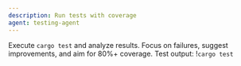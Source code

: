 ```yaml
---
description: Run tests with coverage
agent: testing-agent
---
```

Execute `cargo test` and analyze results. Focus on failures, suggest improvements, and aim for 80%+ coverage.
Test output: !`cargo test`